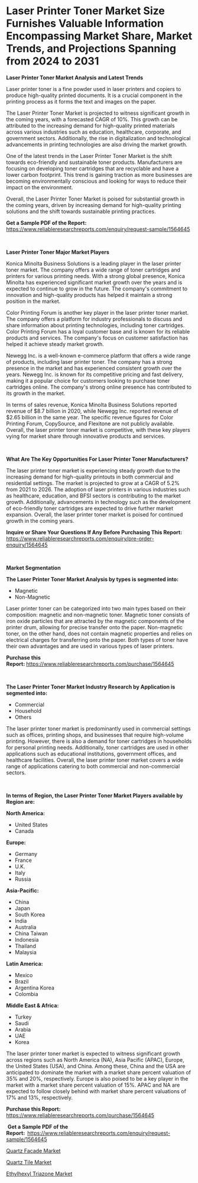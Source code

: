 <p><h1>Laser Printer Toner Market Size Furnishes Valuable Information Encompassing Market Share, Market Trends, and Projections Spanning from 2024 to 2031</h1></p><p><strong>Laser Printer Toner Market Analysis and Latest Trends</strong></p>
<p><p>Laser printer toner is a fine powder used in laser printers and copiers to produce high-quality printed documents. It is a crucial component in the printing process as it forms the text and images on the paper.</p><p>The Laser Printer Toner Market is projected to witness significant growth in the coming years, with a forecasted CAGR of 10%. This growth can be attributed to the increasing demand for high-quality printed materials across various industries such as education, healthcare, corporate, and government sectors. Additionally, the rise in digitalization and technological advancements in printing technologies are also driving the market growth.</p><p>One of the latest trends in the Laser Printer Toner Market is the shift towards eco-friendly and sustainable toner products. Manufacturers are focusing on developing toner cartridges that are recyclable and have a lower carbon footprint. This trend is gaining traction as more businesses are becoming environmentally conscious and looking for ways to reduce their impact on the environment.</p><p>Overall, the Laser Printer Toner Market is poised for substantial growth in the coming years, driven by increasing demand for high-quality printing solutions and the shift towards sustainable printing practices.</p></p>
<p><strong>Get a Sample PDF of the Report:&nbsp;</strong> <a href="https://www.reliableresearchreports.com/enquiry/request-sample/1564645">https://www.reliableresearchreports.com/enquiry/request-sample/1564645</a></p>
<p>&nbsp;</p>
<p><strong>Laser Printer Toner Major Market Players</strong></p>
<p><p>Konica Minolta Business Solutions is a leading player in the laser printer toner market. The company offers a wide range of toner cartridges and printers for various printing needs. With a strong global presence, Konica Minolta has experienced significant market growth over the years and is expected to continue to grow in the future. The company's commitment to innovation and high-quality products has helped it maintain a strong position in the market.</p><p>Color Printing Forum is another key player in the laser printer toner market. The company offers a platform for industry professionals to discuss and share information about printing technologies, including toner cartridges. Color Printing Forum has a loyal customer base and is known for its reliable products and services. The company's focus on customer satisfaction has helped it achieve steady market growth.</p><p>Newegg Inc. is a well-known e-commerce platform that offers a wide range of products, including laser printer toner. The company has a strong presence in the market and has experienced consistent growth over the years. Newegg Inc. is known for its competitive pricing and fast delivery, making it a popular choice for customers looking to purchase toner cartridges online. The company's strong online presence has contributed to its growth in the market.</p><p>In terms of sales revenue, Konica Minolta Business Solutions reported revenue of $8.7 billion in 2020, while Newegg Inc. reported revenue of $2.65 billion in the same year. The specific revenue figures for Color Printing Forum, CopySource, and Flexitone are not publicly available. Overall, the laser printer toner market is competitive, with these key players vying for market share through innovative products and services.</p></p>
<p>&nbsp;</p>
<p><strong>What Are The Key Opportunities For Laser Printer Toner Manufacturers?</strong></p>
<p><p>The laser printer toner market is experiencing steady growth due to the increasing demand for high-quality printouts in both commercial and residential settings. The market is projected to grow at a CAGR of 5.2% from 2021 to 2026. The adoption of laser printers in various industries such as healthcare, education, and BFSI sectors is contributing to the market growth. Additionally, advancements in technology such as the development of eco-friendly toner cartridges are expected to drive further market expansion. Overall, the laser printer toner market is poised for continued growth in the coming years.</p></p>
<p><strong>Inquire or Share Your Questions If Any Before Purchasing This Report:</strong> <a href="https://www.reliableresearchreports.com/enquiry/pre-order-enquiry/1564645">https://www.reliableresearchreports.com/enquiry/pre-order-enquiry/1564645</a></p>
<p>&nbsp;</p>
<p><strong>Market Segmentation</strong></p>
<p><strong>The Laser Printer Toner Market Analysis by types is segmented into:</strong></p>
<p><ul><li>Magnetic</li><li>Non-Magnetic</li></ul></p>
<p><p>Laser printer toner can be categorized into two main types based on their composition: magnetic and non-magnetic toner. Magnetic toner consists of iron oxide particles that are attracted by the magnetic components of the printer drum, allowing for precise transfer onto the paper. Non-magnetic toner, on the other hand, does not contain magnetic properties and relies on electrical charges for transferring onto the paper. Both types of toner have their own advantages and are used in various types of laser printers.</p></p>
<p><strong>Purchase this Report:&nbsp;</strong><a href="https://www.reliableresearchreports.com/purchase/1564645">https://www.reliableresearchreports.com/purchase/1564645</a></p>
<p>&nbsp;</p>
<p><strong>The Laser Printer Toner Market Industry Research by Application is segmented into:</strong></p>
<p><ul><li>Commercial</li><li>Household</li><li>Others</li></ul></p>
<p><p>The laser printer toner market is predominantly used in commercial settings such as offices, printing shops, and businesses that require high-volume printing. However, there is also a demand for toner cartridges in households for personal printing needs. Additionally, toner cartridges are used in other applications such as educational institutions, government offices, and healthcare facilities. Overall, the laser printer toner market covers a wide range of applications catering to both commercial and non-commercial sectors.</p></p>
<p>&nbsp;</p>
<p><strong>In terms of Region, the Laser Printer Toner Market Players available by Region are:</strong></p>
<p>
    <p> <strong> North America: </strong>
        <ul>
            <li>United States</li>
            <li>Canada</li>
        </ul>
        </p> 
    <p> <strong> Europe: </strong>
        <ul>
            <li>Germany</li>
            <li>France</li>
            <li>U.K.</li>
            <li>Italy</li>
            <li>Russia</li>
        </ul>
        </p> 
    <p> <strong> Asia-Pacific: </strong>
        <ul>
            <li>China</li>
            <li>Japan</li>
            <li>South Korea</li>
            <li>India</li>
            <li>Australia</li>
            <li>China Taiwan</li>
            <li>Indonesia</li>
            <li>Thailand</li>
            <li>Malaysia</li>
        </ul>
        </p> 
    <p> <strong> Latin America: </strong>
        <ul>
            <li>Mexico</li>
            <li>Brazil</li>
            <li>Argentina Korea</li>
            <li>Colombia</li>
        </ul>
        </p> 
    <p> <strong> Middle East & Africa: </strong>
        <ul>
            <li>Turkey</li>
            <li>Saudi</li>
            <li>Arabia</li>
            <li>UAE</li>
            <li>Korea</li>
        </ul>
    </p>
    </p>
<p><p>The laser printer toner market is expected to witness significant growth across regions such as North America (NA), Asia Pacific (APAC), Europe, the United States (USA), and China. Among these, China and the USA are anticipated to dominate the market with a market share percent valuation of 35% and 20%, respectively. Europe is also poised to be a key player in the market with a market share percent valuation of 15%. APAC and NA are expected to follow closely behind with market share percent valuations of 17% and 13%, respectively.</p></p>
<p><strong>Purchase this Report: </strong><a href="https://www.reliableresearchreports.com/purchase/1564645">https://www.reliableresearchreports.com/purchase/1564645</a></p>
<p>&nbsp;<strong>Get a Sample PDF of the Report:&nbsp;&nbsp;</strong><a href="https://www.reliableresearchreports.com/enquiry/request-sample/1564645">https://www.reliableresearchreports.com/enquiry/request-sample/1564645</a></p>
<p><strong></strong></p>
<p><p><a href="https://view.publitas.com/reportprime-1/quartz-facade-market-dynamics-2023-2030-also-about-its-market-trends-projections-and-opportunities/">Quartz Facade Market</a></p><p><a href="https://view.publitas.com/reportprime-1/quartz-tile-market-size-growth-and-forecast-from-2023-2030/">Quartz Tile Market</a></p><p><a href="https://view.publitas.com/reportprime-1/global-ethylhexyl-triazone-market-size-and-market-trends-insights-and-projections-from-2023-to-2030/">Ethylhexyl Triazone Market</a></p></p>